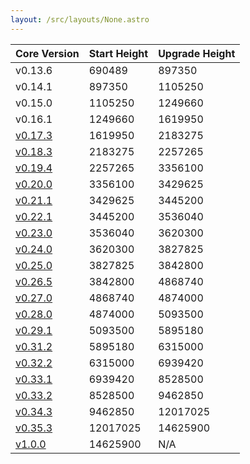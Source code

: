 ```yaml
---
layout: /src/layouts/None.astro
---
```


| Core Version                               | Start Height | Upgrade Height |
| ------------------------------------------ | ------------ | -------------- |
| v0.13.6                                    | 690489       | 897350         |
| v0.14.1                                    | 897350       | 1105250        |
| v0.15.0                                    | 1105250      | 1249660        |
| v0.16.1                                    | 1249660      | 1619950        |
| [v0.17.3](/resources/testnet/upgrades/v17) | 1619950      | 2183275        |
| [v0.18.3](/resources/testnet/upgrades/v18) | 2183275      | 2257265        |
| [v0.19.4](/resources/testnet/upgrades/v19) | 2257265      | 3356100        |
| [v0.20.0](/resources/testnet/upgrades/v20) | 3356100      | 3429625        |
| [v0.21.1](/resources/testnet/upgrades/v21) | 3429625      | 3445200        |
| [v0.22.1](/resources/testnet/upgrades/v22) | 3445200      | 3536040        |
| [v0.23.0](/resources/testnet/upgrades/v23) | 3536040      | 3620300        |
| [v0.24.0](/resources/testnet/upgrades/v24) | 3620300      | 3827825        |
| [v0.25.0](/resources/testnet/upgrades/v25) | 3827825      | 3842800        |
| [v0.26.5](/resources/testnet/upgrades/v26) | 3842800      | 4868740        |
| [v0.27.0](/resources/testnet/upgrades/v27) | 4868740      | 4874000        |
| [v0.28.0](/resources/testnet/upgrades/v28) | 4874000      | 5093500        |
| [v0.29.1](/resources/testnet/upgrades/v29) | 5093500      | 5895180        |
| [v0.31.2](/resources/testnet/upgrades/v31) | 5895180      | 6315000        |
| [v0.32.2](/resources/testnet/upgrades/v32) | 6315000      | 6939420        |
| [v0.33.1](/resources/testnet/upgrades/v33) | 6939420      | 8528500        |
| [v0.33.2](/resources/testnet/upgrades/v33) | 8528500      | 9462850        |
| [v0.34.3](/resources/testnet/upgrades/v34) | 9462850      | 12017025       |
| [v0.35.3](/resources/testnet/upgrades/v35) | 12017025     | 14625900       |
| [v1.0.0](/resources/testnet/upgrades/v1.0) | 14625900     | N/A            |
